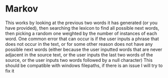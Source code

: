# Markov
This works by looking at the previous two words it has generated (or you have provided), then searching the lexicon to find all possible next words, then picking a random one weighted by the number of instances of each word. 
One common error that can occur is if the user inputs a phrase that does not occur in the text, or for some other reason does not have any possible next words (either because the user inputted words that are never adjacent in the source text, or the user inputs the last two words of the source, or the user inputs two words followed by a null character)
This should be compatible with windows filepaths, if there is an issue I will try to fix it
